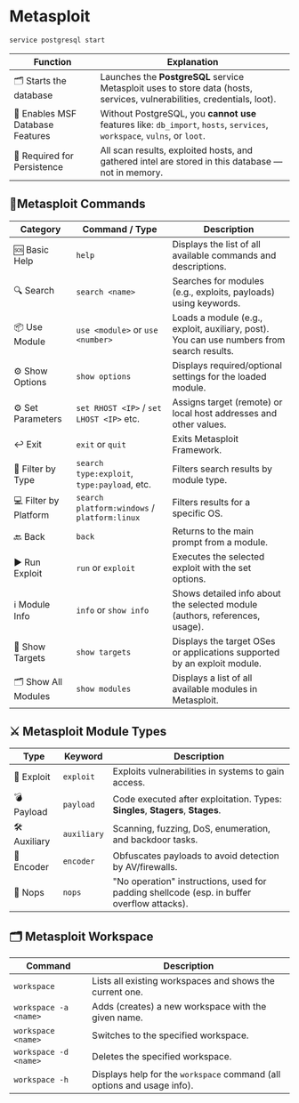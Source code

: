 # Metasploit

```bash
service postgresql start
```

| **Function**                     | **Explanation**                                                                                                          |
| -------------------------------- | ------------------------------------------------------------------------------------------------------------------------ |
| 🗂️ Starts the database          | Launches the **PostgreSQL** service Metasploit uses to store data (hosts, services, vulnerabilities, credentials, loot). |
| 🧠 Enables MSF Database Features | Without PostgreSQL, you **cannot use** features like: `db_import`, `hosts`, `services`, `workspace`, `vulns`, or `loot`. |
| 💾 Required for Persistence      | All scan results, exploited hosts, and gathered intel are stored in this database — not in memory.                       |

## &#x20;🧰**Metasploit Commands**

| **Category**          | **Command / Type**                           | **Description**                                                                           |
| --------------------- | -------------------------------------------- | ----------------------------------------------------------------------------------------- |
| 🆘 Basic Help         | `help`                                       | Displays the list of all available commands and descriptions.                             |
| 🔍 Search             | `search <name>`                              | Searches for modules (e.g., exploits, payloads) using keywords.                           |
| 📦 Use Module         | `use <module>` or `use <number>`             | Loads a module (e.g., exploit, auxiliary, post). You can use numbers from search results. |
| ⚙️ Show Options       | `show options`                               | Displays required/optional settings for the loaded module.                                |
| ⚙️ Set Parameters     | `set RHOST <IP>` / `set LHOST <IP>` etc.     | Assigns target (remote) or local host addresses and other values.                         |
| ↩️ Exit               | `exit` or `quit`                             | Exits Metasploit Framework.                                                               |
| 🎯 Filter by Type     | `search type:exploit`, `type:payload`, etc.  | Filters search results by module type.                                                    |
| 💻 Filter by Platform | `search platform:windows` / `platform:linux` | Filters results for a specific OS.                                                        |
| 🔙 Back               | `back`                                       | Returns to the main prompt from a module.                                                 |
| ▶️ Run Exploit        | `run` or `exploit`                           | Executes the selected exploit with the set options.                                       |
| ℹ️ Module Info        | `info` or `show info`                        | Shows detailed info about the selected module (authors, references, usage).               |
| 🎯 Show Targets       | `show targets`                               | Displays the target OSes or applications supported by an exploit module.                  |
| 🗂️ Show All Modules  | `show modules`                               | Displays a list of all available modules in Metasploit.                                   |

## &#x20;⚔️ **Metasploit Module Types**

| **Type**      | **Keyword** | **Description**                                                                            |
| ------------- | ----------- | ------------------------------------------------------------------------------------------ |
| 📍 Exploit    | `exploit`   | Exploits vulnerabilities in systems to gain access.                                        |
| 💣 Payload    | `payload`   | Code executed after exploitation. Types: **Singles**, **Stagers**, **Stages**.             |
| 🛠️ Auxiliary | `auxiliary` | Scanning, fuzzing, DoS, enumeration, and backdoor tasks.                                   |
| 🔐 Encoder    | `encoder`   | Obfuscates payloads to avoid detection by AV/firewalls.                                    |
| 🧱 Nops       | `nops`      | "No operation" instructions, used for padding shellcode (esp. in buffer overflow attacks). |

## &#x20;🗂️ **Metasploit Workspace**

| **Command**           | **Description**                                                         |
| --------------------- | ----------------------------------------------------------------------- |
| `workspace`           | Lists all existing workspaces and shows the current one.                |
| `workspace -a <name>` | Adds (creates) a new workspace with the given name.                     |
| `workspace <name>`    | Switches to the specified workspace.                                    |
| `workspace -d <name>` | Deletes the specified workspace.                                        |
| `workspace -h`        | Displays help for the `workspace` command (all options and usage info). |
